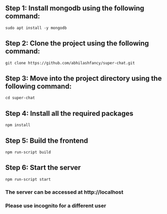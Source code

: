 ## Step 1: Install mongodb using the following command:
```sudo apt install -y mongodb```

## Step 2: Clone the project using the following command:
```git clone https://github.com/abhilashfancy/super-chat.git```

## Step 3: Move into the project directory using the following command:
```cd super-chat```

## Step 4: Install all the required packages
```npm install```

## Step 5: Build the frontend
```npm run-script build```

## Step 6: Start the server
```npm run-script start```

### The server can be accessed at http://localhost
### Please use incognito for a different user